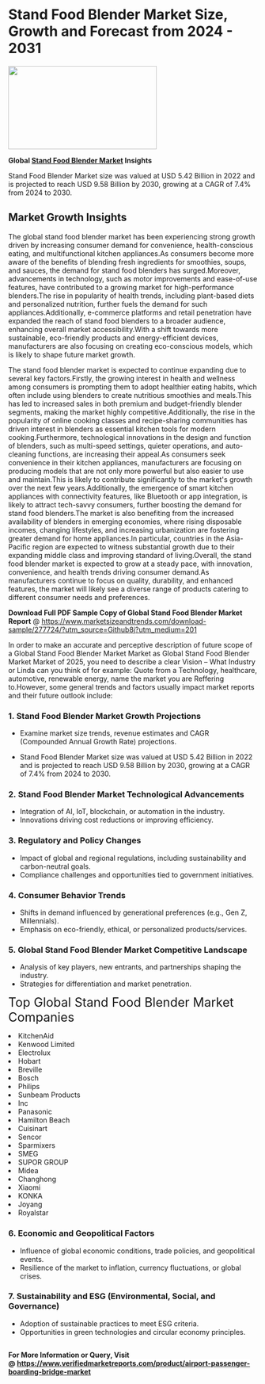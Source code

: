 <H1>Stand Food Blender Market Size, Growth and Forecast from 2024 - 2031</H1><img class="aligncenter size-medium wp-image-584254" src="https://thirdeyenews.in/wp-content/uploads/2024/09/Global-Market-Research-300x168.jpeg" alt="" width="300" height="168" /><p><strong>Global&nbsp;<a href="https://www.marketsizeandtrends.com/download-sample/277724/?utm_source=Github8j?utm_medium=201">Stand Food Blender Market</a> Insights</strong></p><p>Stand Food Blender Market size was valued at USD 5.42 Billion in 2022 and is projected to reach USD 9.58 Billion by 2030, growing at a CAGR of 7.4% from 2024 to 2030.</p><p><h2>Market Growth Insights</h2> <p>The global stand food blender market has been experiencing strong growth driven by increasing consumer demand for convenience, health-conscious eating, and multifunctional kitchen appliances.As consumers become more aware of the benefits of blending fresh ingredients for smoothies, soups, and sauces, the demand for stand food blenders has surged.Moreover, advancements in technology, such as motor improvements and ease-of-use features, have contributed to a growing market for high-performance blenders.The rise in popularity of health trends, including plant-based diets and personalized nutrition, further fuels the demand for such appliances.Additionally, e-commerce platforms and retail penetration have expanded the reach of stand food blenders to a broader audience, enhancing overall market accessibility.With a shift towards more sustainable, eco-friendly products and energy-efficient devices, manufacturers are also focusing on creating eco-conscious models, which is likely to shape future market growth.</p> <p>The stand food blender market is expected to continue expanding due to several key factors.Firstly, the growing interest in health and wellness among consumers is prompting them to adopt healthier eating habits, which often include using blenders to create nutritious smoothies and meals.This has led to increased sales in both premium and budget-friendly blender segments, making the market highly competitive.Additionally, the rise in the popularity of online cooking classes and recipe-sharing communities has driven interest in blenders as essential kitchen tools for modern cooking.Furthermore, technological innovations in the design and function of blenders, such as multi-speed settings, quieter operations, and auto-cleaning functions, are increasing their appeal.As consumers seek convenience in their kitchen appliances, manufacturers are focusing on producing models that are not only more powerful but also easier to use and maintain.This is likely to contribute significantly to the market's growth over the next few years.Additionally, the emergence of smart kitchen appliances with connectivity features, like Bluetooth or app integration, is likely to attract tech-savvy consumers, further boosting the demand for stand food blenders.The market is also benefiting from the increased availability of blenders in emerging economies, where rising disposable incomes, changing lifestyles, and increasing urbanization are fostering greater demand for home appliances.In particular, countries in the Asia-Pacific region are expected to witness substantial growth due to their expanding middle class and improving standard of living.Overall, the stand food blender market is expected to grow at a steady pace, with innovation, convenience, and health trends driving consumer demand.As manufacturers continue to focus on quality, durability, and enhanced features, the market will likely see a diverse range of products catering to different consumer needs and preferences.</p> <p><span class=""><strong>Download Full PDF Sample Copy of Global Stand Food Blender Market Report</strong> @ <a href="https://www.marketsizeandtrends.com/download-sample/277724/?utm_source=Github8j?utm_medium=201" target="_blank">https://www.marketsizeandtrends.com/download-sample/277724/?utm_source=Github8j?utm_medium=201</a></span></p><p>In order to make an accurate and perceptive description of future scope of a Global&nbsp;Stand Food Blender Market Market as Global&nbsp;Stand Food Blender Market Market of 2025, you need to describe a clear Vision &ndash; What Industry or Linda can you think of for example: Quote from a Technology, healthcare, automotive, renewable energy, name the market you are Reffering to.However, some general trends and factors usually impact market reports and their future outlook include:</p><h3>1.&nbsp;<strong>Stand Food Blender Market Growth Projections</strong></h3><ul><li>Examine market size trends, revenue estimates and CAGR (Compounded Annual Growth Rate) projections.</li><li><p>Stand Food Blender Market size was valued at USD 5.42 Billion in 2022 and is projected to reach USD 9.58 Billion by 2030, growing at a CAGR of 7.4% from 2024 to 2030.</p></li></ul><h3>2.&nbsp;<strong>Stand Food Blender Market Technological Advancements</strong></h3><ul><li>Integration of AI, IoT, blockchain, or automation in the industry.</li><li>Innovations driving cost reductions or improving efficiency.</li></ul><h3>3.&nbsp;<strong>Regulatory and Policy Changes</strong></h3><ul><li>Impact of global and regional regulations, including sustainability and carbon-neutral goals.</li><li>Compliance challenges and opportunities tied to government initiatives.</li></ul><h3>4.&nbsp;<strong>Consumer Behavior Trends</strong></h3><ul><li>Shifts in demand influenced by generational preferences (e.g., Gen Z, Millennials).</li><li>Emphasis on eco-friendly, ethical, or personalized products/services.</li></ul><h3>5.&nbsp;<strong>Global Stand Food Blender Market Competitive Landscape</strong></h3><ul><li>Analysis of key players, new entrants, and partnerships shaping the industry.</li><li>Strategies for differentiation and market penetration.</li></ul><p data-pm-slice="1 1 []"><span style="color: inherit; font-family: inherit; font-size: 25px;">Top Global Stand Food Blender Market Companies</span></p><div class="" data-test-id=""><p><li>KitchenAid</li><li> Kenwood Limited</li><li> Electrolux</li><li> Hobart</li><li> Breville</li><li> Bosch</li><li> Philips</li><li> Sunbeam Products</li><li> Inc</li><li> Panasonic</li><li> Hamilton Beach</li><li> Cuisinart</li><li> Sencor</li><li> Sparmixers</li><li> SMEG</li><li> SUPOR GROUP</li><li> Midea</li><li> Changhong</li><li> Xiaomi</li><li> KONKA</li><li> Joyang</li><li> Royalstar</li></p></div><h3>6.&nbsp;<strong>Economic and Geopolitical Factors</strong></h3><ul><li>Influence of global economic conditions, trade policies, and geopolitical events.</li><li>Resilience of the market to inflation, currency fluctuations, or global crises.</li></ul><h3>7.&nbsp;<strong>Sustainability and ESG (Environmental, Social, and Governance)</strong></h3><ul><li>Adoption of sustainable practices to meet ESG criteria.</li><li>Opportunities in green technologies and circular economy principles.</li></ul><h2><strong style="font-size: 14px;">For More Information or Query, Visit @&nbsp;</strong><a style="background-color: #ffffff; font-size: 14px;" href="https://www.marketsizeandtrends.com/report/stand-food-blender-market/" target="_blank">https://www.verifiedmarketreports.com/product/airport-passenger-boarding-bridge-market</a></h2>